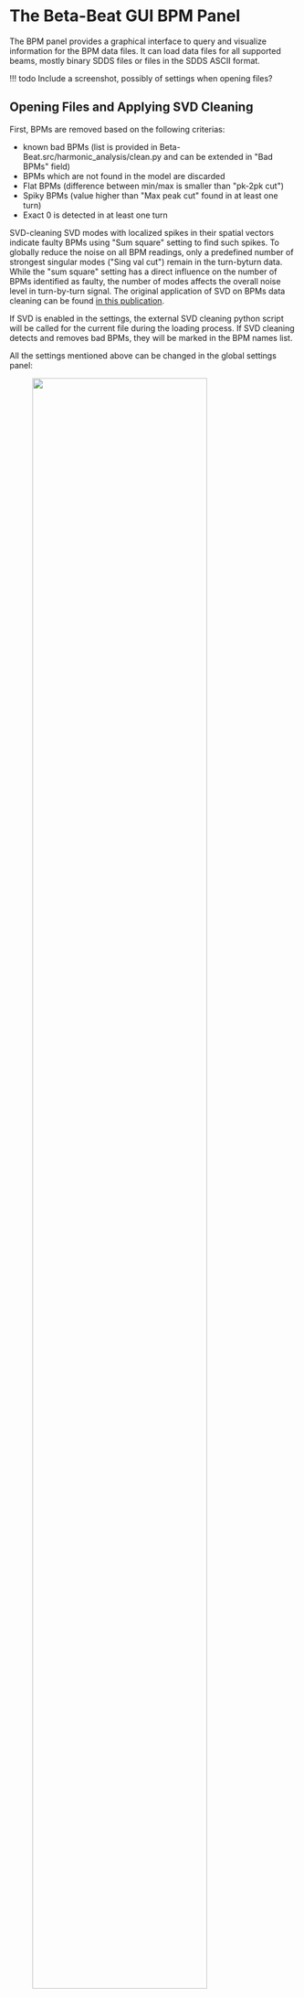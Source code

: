 # The Beta-Beat GUI BPM Panel

The BPM panel provides a graphical interface to query and visualize information for the BPM data files.
It can load data files for all supported beams, mostly binary SDDS files or files in the SDDS ASCII format.

!!! todo
    Include a screenshot, possibly of settings when opening files?

## Opening Files and Applying SVD Cleaning

First, BPMs are removed based on the following criterias:

- known bad BPMs (list is provided in Beta-Beat.src/harmonic_analysis/clean.py and can be extended in "Bad BPMs" field)
- BPMs which are not found in the model are discarded
- Flat BPMs (difference between min/max is smaller than "pk-2pk cut")
- Spiky BPMs (value higher than "Max peak cut" found in at least one turn)
- Exact 0 is detected in at least one turn

SVD-cleaning
SVD modes with localized spikes in their spatial vectors indicate faulty BPMs using "Sum square" setting to find such spikes. To globally reduce the noise on all BPM readings, only a predefined number of strongest singular modes ("Sing val cut") remain in the turn-byturn data. While the "sum square" setting has a direct influence on
the number of BPMs identified as faulty, the number of modes affects the overall noise level in turn-by-turn signal. The original application of SVD on BPMs data cleaning can be found [in this publication][svd_clean_rhic].

If SVD is enabled in the settings, the external SVD cleaning python script will be called for the current file during the loading process.
If SVD cleaning detects and removes bad BPMs, they will be marked in the BPM names list.

All the settings mentioned above can be changed in the global settings panel:
<figure>
  <img src="../../../assets/images/Cleaning_settings.png" width="85%" />
  <figcaption>Settings panel where cleaning thresholds can be changed./</figcaption>
</figure>

Turn-by-turn data cleaning is summurized in the output file which can be found under the path:

.../Measurements/Beam1@...1-6600/Beam1@...sdds.bad_bpms_{x,y}. 

It contains BPM names and corresponding threshold which identfied a BPM as faulty. _Note: a single BPM can appear twice (for each threshold separately), e.g. in the case of exact zero flat signal._

The content of the loaded files will be displayed in two charts:

- One for the horizontal BPMs,
- One for the vertical BPMs.

!!! todo
    Include a screenshot with two BPM panels.

The charts are interactive and can be used to zoom in/out, or focus on a given rectangle of the shown data.

The charts can display either the measured amplitude values over turns for every BPM from the list or display the phase space, which is calculated by two consecutive BPMs.
Additional functionality is done while loading a file.


!!! todo
    Include a screenshot of the bad bpms panel.

## Removing Turns and Computing an Average

The buttons on the top left side of the pane provide useful features to handle the BPM data.

- `Remove Turns` can be used to cut turns from the start or the end, to focus on a specified range of the data. 

!!! todo
    Include a screenshot of before-after comparison for `Remove Turns`.

- `Create Average` allows loading several data files too visualize their average repesentations on the same graph, which helps detecting differences or reducing noise.

!!! todo
    Include a screenshot of `Create Average` effect.

- `Do Analysis` spawns the configuration dialogue for the external analysis.
  This will call an external program to perform harmonic analysis of the BPM data, in order to compute tunes and similar beam properties.
  The results from the analysis can be seen in the [Analysis Panel](analysis_panel.md).
   
!!! todo
    Include of screenshot of `Do Analysis` dialogue window.

!!! note
    The `Create Average` option requires synchronized data from withing the same bounds, otherwise the results will be meaningless.
    The figure below shows three runs from LHC beam one with synchronized peaks for every turn and their corresponding averages.
    
  [svd_clean_rhic]: https://journals.aps.org/prab/abstract/10.1103/PhysRevSTAB.7.042801
